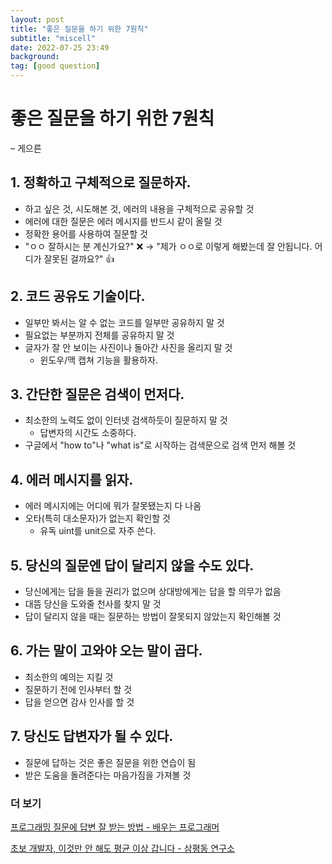 ```yaml
---
layout: post
title: "좋은 질문을 하기 위한 7원칙"
subtitle: "miscell"
date: 2022-07-25 23:49
background: 
tag: [good question]
---
```


# 좋은 질문을 하기 위한 7원칙

&ndash; 게으른

## **1. 정확하고 구체적으로 질문하자.**

- 하고 싶은 것, 시도해본 것, 에러의 내용을 구체적으로 공유할 것
- 에러에 대한 질문은 에러 메시지를 반드시 같이 올릴 것
- 정확한 용어를 사용하여 질문할 것
- "ㅇㅇ 잘하시는 분 계신가요?" ❌
→ "제가 ㅇㅇ로 이렇게 해봤는데 잘 안됩니다. 어디가 잘못된 걸까요?" 👍

## 2. 코드 공유도 기술이다.

- 일부만 봐서는 알 수 없는 코드를 일부만 공유하지 말 것
- 필요없는 부분까지 전체를 공유하지 말 것
- 글자가 잘 안 보이는 사진이나 돌아간 사진을 올리지 말 것
    - 윈도우/맥 캡쳐 기능을 활용하자.

## 3. 간단한 질문은 검색이 먼저다.

- 최소한의 노력도 없이 인터넷 검색하듯이 질문하지 말 것
    - 답변자의 시간도 소중하다.
- 구글에서 "how to"나 "what is"로 시작하는 검색문으로 검색 먼저 해볼 것

## 4. 에러 메시지를 읽자.

- 에러 메시지에는 어디에 뭐가 잘못됐는지 다 나옴
- 오타(특히 대소문자)가 없는지 확인할 것
    - 유독 uint를 unit으로 자주 쓴다.

## 5. 당신의 질문엔 답이 달리지 않을 수도 있다.

- 당신에게는 답을 들을 권리가 없으며 상대방에게는 답을 할 의무가 없음
- 대뜸 당신을 도와줄 천사를 찾지 말 것
- 답이 달리지 않을 때는 질문하는 방법이 잘못되지 않았는지 확인해볼 것

## 6. 가는 말이 고와야 오는 말이 곱다.

- 최소한의 예의는 지킬 것
- 질문하기 전에 인사부터 할 것
- 답을 얻으면 감사 인사를 할 것

## 7. 당신도 답변자가 될 수 있다.

- 질문에 답하는 것은 좋은 질문을 위한 연습이 됨
- 받은 도움을 돌려준다는 마음가짐을 가져볼 것

### 더 보기

[프로그래밍 질문에 답변 잘 받는 방법 - 배우는 프로그래머](https://www.youtube.com/watch?v=Vjjd5nUkEGE)

[초보 개발자, 이것만 안 해도 평균 이상 갑니다 - 삼평동 연구소](https://www.youtube.com/watch?v=NHuxGa8dL1s)
